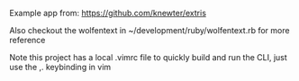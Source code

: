 Example app from:
https://github.com/knewter/extris

Also checkout the wolfentext in ~/development/ruby/wolfentext.rb for more
reference

Note this project has a local .vimrc file to quickly build and run the CLI, just
use the ,. keybinding in vim
